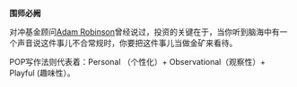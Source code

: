 **围师必阙** 

对冲基金顾问[Adam Robinson](https://iamadamrobinson.com/)曾经说过，投资的关键在于，当你听到脑海中有一个声音说这件事儿不合常规时，你要把这件事儿当做金矿来看待。

POP写作法则代表着：Personal （个性化）+ Observational（观察性）+ Playful (趣味性）。

